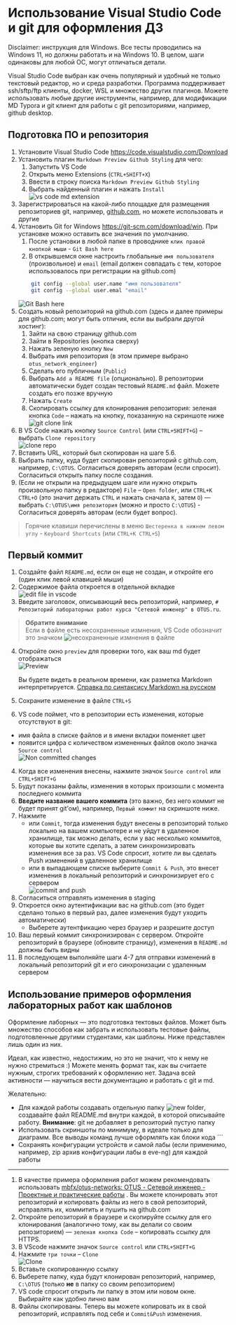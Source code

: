# Использование Visual Studio Code и git для оформления ДЗ

Disclaimer: инструкция для Windows. Все тесты проводились на Windows 11, но должны работать и на Windows 10. В целом, шаги одинаковы для любой ОС, могут отличаться детали.


Visual Studio Code выбран как очень популярный и удобный не только текстовый редактор, но и среда разработки. Программа поддерживает ssh/sftp/ftp клиенты, docker, WSL и множество других плагинов. 
Можете использовать любые другие инструменты, например, для модификации MD Typora и git клиент для работы с git репозиториями, например, github desktop.



## Подготовка ПО и репозитория

1. Установите Visual Studio Code https://code.visualstudio.com/Download
1. Установить плагин `Markdown Preview Github Styling` для чего:
    1. Запустить VS Code
    1. Открыть меню Extensions (`CTRL+SHIFT+X`)
    1. Ввести в строку поиска `Markdown Preview Github Styling`
    1. Выбрать найденный плагин и нажать `Install`  
    ![vs code md extension](screenshots/vsc_extension_md.png)
1. Зарегистрироваться на какой-либо площадке для размещения репозиториев git, например, [github.com](https://github.com/), но можете использовать и другие
1. Установить Git for Windows https://git-scm.com/download/win. При установке можно оставить все значения по умолчанию.
    1. После установки в любой папке в проводнике `клик правой кнопкой мыши` -  `Git Bash here`
    1. В открывшемся окне настроить глобальные `имя пользователя` (произвольное) и `email` (email должен совпадать с тем, которое использовалось при регистрации на github.com)
    ```bash
        git config --global user.name "имя пользователя"
        git config --global user.emal "email"
    ```
    ![Git Bash here](screenshots/git_bash_here.png)
1. Создать новый репозиторий на github.com (здесь и далее примеры для github.com; могут  быть отличия, если вы выбрали другой хостинг):
    1. Зайти на свою страницу github.com
    1. Зайти в Repositories (кнопка сверху) 
    1. Нажать зеленую кнопку `New`
    1. Выбрать имя репозитория (в этом примере выбрано `otus_network_engineer`)
    1. Сделать его публичным (`Public`)
    1. Выбрать `Add a README file` (опционально). В репозитории автоматически будет создан тестовый `README.md` файл. Можете создать его позже вручную
    1. Нажать `Create`
    1. Скопировать ссылку для клонирования репозитория: зеленая кнопка `Code` – нажать на кнопку, показанную на скриншоте ниже  
    ![git clone link](screenshots/git_clone_link.png)
1. В VS Code нажать кнопку `Source Control` (или `CTRL+SHIFT+G`) – выбрать `Clone repository`  
![clone repo](screenshots/vsc_source_control_clone.png)
1. Вставить URL, который был скопирован на шаге 5.6.
1. Выбрать папку, куда будет скопирован репозиторий с github.com, например, `C:\OTUS`. Согласиться доверять авторам (если спросит). Согласиться открыть папку после создания.
1. (Если не открыли на предыдущем шаге или нужно открыть произвольную папку в редакторе) `File` – `Open folder`, или `CTRL+K CTRL+O` (это значит держать `CTRL` и нажать сначала `K`, затем `O`) — выбрать `C:\OTUS\имя репозитория` (можно и просто `C:\OTUS`) -  Согласиться доверять авторам (если будет вопрос).
>Горячие клавиши перечислены в меню `Шестеренка в нижнем левом углу` - `Keyboard Shortcuts` (или `CTRL+K CTRL+S`)


## Первый коммит
1. Создайте файл `README.md`, если он еще не создан, и откройте его (один клик левой клавишей мыши)
1. Содержимое файла откроется в отдельной вкладке  
![edit file in vscode](screenshots/vsc_edit_file.png)
1. Введите заголовок, описывающий весь репозиторий, например,       `# Репозиторий лабораторных работ курса "Сетевой инженер" в OTUS.ru`. <br>
> **Обратите внимание**  
> Если в файле есть несохраненные измнения, VS Code обозначит это значком ![несохраненные измнения в файле](screenshots/vsc_changes_not_saved.png)
4. Откройте окно `preview` для проверки того, как ваш md будет отображаться  
![Preview](screenshots/vsc_review_button.png)  

    Вы будете видеть в реальном времени, как разметка Markdown интерпретируется. [Справка по синтаксису Markdown на русском](https://github.com/sandino/Markdown-Cheatsheet)
4. Сохраните изменение в файле `CTRL+S`
4. VS code поймет, что в репозитории есть изменения, которые отсутствуют в git:
* имя файла в списке файлов и в имени вкладки поменяет цвет
* появится цифра с количеством измененных файлов около значка `Source control`  
![Non committed changes](screenshots/vsc_changes_not_committed.png)
4. Когда все изменения внесены, нажмите значок `Source control` или `CTRL+SHIFT+G`
4. Будут показаны файлы, изменения в которых произошли с момента последнего коммита
4. **Введите название вашего коммита** (это важно, без него коммит не будет принят git’ом), например, `Первый коммит` на скриншоте ниже.
4. Нажмите  
    * или `Commit`, тогда изменения будут внесены в репозиторий только локально на вашем компьютере и не уйдут в удаленное хранилище, так можно делать, если у вас несколько коммитов, которые вы хотите сделать, а затем синхронизировать изменения все за раз. VS Code спросит, хотите ли вы сделать Push изменений в удаленное хранилище
    * или в выпадающем списке выберите `Commit & Push`, это внесет изменения в локальный репозиторий и синхронизирует его с сервером  
    ![commit and push](screenshots/vsc_commit.png)
4. Согласиться отправлять изменения в staging
4. Откроется окно аутентификации вас на github.com (это будет сделано только в первый раз, далее изменения будут уходить автоматически)
    * Выберете аутентфикацию через браузер и разрешите доступ
4. Ваш первый коммит синхронизирован с сервером. Откройте репозиторий в браузере (обновите страницу), изменения в `README.md` должны быть видны
4. В последующем выполняйте шаги 4-7 для отправки изменений в локальный репозиторий git и его синхронизации с удаленным сервером 

## Использование примеров оформления лабораторных работ как шаблонов

Оформление лаборных — это подготовка тектовых файлов. Может быть множество способов как забрать и использовать тестовые файлы, подготовленные другими студентами, как шаблоны. Ниже представлен лишь один из них.
       
Идеал, как известно, недостижим, но это не значит, что к нему не нужно стремиться :) Можете менять формат так, как вы считаете нужным, строгих требований к оформлению нет. Задача всей активности — научиться вести документацию и работать с git и md.

Желательно:
* Для каждой работы создавать отдельную папку ![new folder](screenshots/vsc_new_folder.png), создавайте файл README.md внутри каждой, в которой описывайте работу. **Внимание**: git не добавляет в репозиторий пустую папку
* Использовать скриншоты по минимуму, в идеале только для диаграмм. Все выводы команд лучше оформлять как блоки кода ``` 
* Сохранять конфигурации устройств и самой лабы (если применимо, например, zip архив конфигурации лабы в eve-ng) для каждой работы

-------------
1. В качестве примера оформления работ можем рекомендовать использовать [mbfx/otus-networks: OTUS - Сетевой инженер - Проектные и практические работы](https://github.com/mbfx/otus-networks) . Вы можете клонировать этот репозиторий и копировать файлы из него в свой репозиторий, исправлять их, коммитить и пушить на github.com
1. Откройте репозиторий в браузере и скопируйте ссылку для его клонирования (аналогично тому, как вы делали со своим репозиторием) — `зеленая кнопка Code` – копировать ссылку для HTTPS.
1. В VScode нажмите значок `Source control` или `CTRL+SHIFT+G`
1. Нажмите `три точки` – `Clone`  
![Clone](screenshots/vsc_clone.png)
1. Вставьте скопированную ссылку
1. Выберете папку, куда будут клонирован репозиторий, например, `C:\OTUS` (только **не** в папку со своим репозиторием)
1. VS code спросит открыть ли папку в этом или новом окне. Выбирайте как удобно лично вам
1. Файлы скопированы. Теперь вы можете копировать их в свой репозиторий, исправлять под себя и `Commit&Push` изменения.